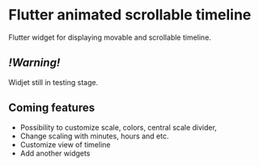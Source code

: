 # Flutter animated scrollable timeline 
Flutter widget for displaying movable and scrollable timeline.


## ***!Warning!***
Widjet still in testing stage.

## Coming features
- Possibility to customize scale, colors, central scale divider, 
- Change scaling with minutes, hours and etc.
- Customize view of timeline
- Add another widgets 

